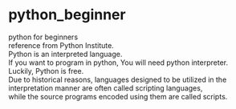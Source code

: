 # python_beginner
python for beginners<br>
reference from Python Institute.<br>
Python is an interpreted language.<br>
If you want to program in python, You will need python interpreter.<br>
Luckily, Python is free.<br>
Due to historical reasons, languages designed to be utilized in the interpretation manner are often called scripting languages,<br>
while the source programs encoded using them are called scripts.
